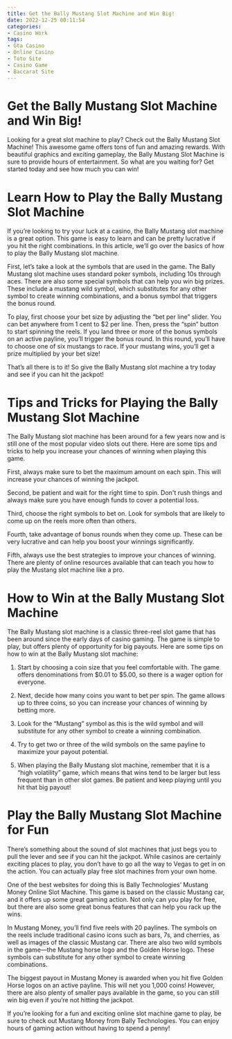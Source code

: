 ```yaml
---
title: Get the Bally Mustang Slot Machine and Win Big!
date: 2022-12-25 00:11:54
categories:
- Casino Work
tags:
- Gta Casino
- Online Casino
- Toto Site
- Casino Game
- Baccarat Site
---
```



#  Get the Bally Mustang Slot Machine and Win Big!

Looking for a great slot machine to play? Check out the Bally Mustang Slot Machine! This awesome game offers tons of fun and amazing rewards. With beautiful graphics and exciting gameplay, the Bally Mustang Slot Machine is sure to provide hours of entertainment. So what are you waiting for? Get started today and see how much you can win!

#  Learn How to Play the Bally Mustang Slot Machine

If you’re looking to try your luck at a casino, the Bally Mustang slot machine is a great option. This game is easy to learn and can be pretty lucrative if you hit the right combinations. In this article, we’ll go over the basics of how to play the Bally Mustang slot machine.

First, let’s take a look at the symbols that are used in the game. The Bally Mustang slot machine uses standard poker symbols, including 10s through aces. There are also some special symbols that can help you win big prizes. These include a mustang wild symbol, which substitutes for any other symbol to create winning combinations, and a bonus symbol that triggers the bonus round.

To play, first choose your bet size by adjusting the “bet per line” slider. You can bet anywhere from 1 cent to $2 per line. Then, press the “spin” button to start spinning the reels. If you land three or more of the bonus symbols on an active payline, you’ll trigger the bonus round. In this round, you’ll have to choose one of six mustangs to race. If your mustang wins, you’ll get a prize multiplied by your bet size!

That’s all there is to it! So give the Bally Mustang slot machine a try today and see if you can hit the jackpot!

#  Tips and Tricks for Playing the Bally Mustang Slot Machine

The Bally Mustang slot machine has been around for a few years now and is still one of the most popular video slots out there. Here are some tips and tricks to help you increase your chances of winning when playing this game.

First, always make sure to bet the maximum amount on each spin. This will increase your chances of winning the jackpot.

Second, be patient and wait for the right time to spin. Don't rush things and always make sure you have enough funds to cover a potential loss.

Third, choose the right symbols to bet on. Look for symbols that are likely to come up on the reels more often than others.

Fourth, take advantage of bonus rounds when they come up. These can be very lucrative and can help you boost your winnings significantly.

Fifth, always use the best strategies to improve your chances of winning. There are plenty of online resources available that can teach you how to play the Mustang slot machine like a pro.

#  How to Win at the Bally Mustang Slot Machine

The Bally Mustang slot machine is a classic three-reel slot game that has been around since the early days of casino gaming. The game is simple to play, but offers plenty of opportunity for big payouts. Here are some tips on how to win at the Bally Mustang slot machine:

1. Start by choosing a coin size that you feel comfortable with. The game offers denominations from $0.01 to $5.00, so there is a wager option for everyone.

2. Next, decide how many coins you want to bet per spin. The game allows up to three coins, so you can increase your chances of winning by betting more.

3. Look for the “Mustang” symbol as this is the wild symbol and will substitute for any other symbol to create a winning combination.

4. Try to get two or three of the wild symbols on the same payline to maximize your payout potential.

5. When playing the Bally Mustang slot machine, remember that it is a “high volatility” game, which means that wins tend to be larger but less frequent than in other slot games. Be patient and keep playing until you hit that big payout!

#  Play the Bally Mustang Slot Machine for Fun

There’s something about the sound of slot machines that just begs you to pull the lever and see if you can hit the jackpot. While casinos are certainly exciting places to play, you don’t have to go all the way to Vegas to get in on the action. You can actually play free slot machines from your own home.

One of the best websites for doing this is Bally Technologies’ Mustang Money Online Slot Machine. This game is based on the classic Mustang car, and it offers up some great gaming action. Not only can you play for free, but there are also some great bonus features that can help you rack up the wins.

In Mustang Money, you’ll find five reels with 20 paylines. The symbols on the reels include traditional casino icons such as bars, 7s, and cherries, as well as images of the classic Mustang car. There are also two wild symbols in the game—the Mustang horse logo and the Golden Horse logo. These symbols can substitute for any other symbol to create winning combinations.

The biggest payout in Mustang Money is awarded when you hit five Golden Horse logos on an active payline. This will net you 1,000 coins! However, there are also plenty of smaller pays available in the game, so you can still win big even if you’re not hitting the jackpot.

If you’re looking for a fun and exciting online slot machine game to play, be sure to check out Mustang Money from Bally Technologies. You can enjoy hours of gaming action without having to spend a penny!